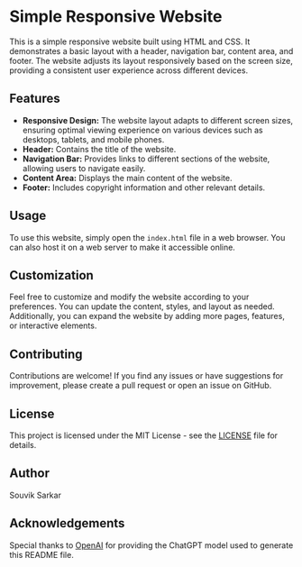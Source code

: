 # Simple Responsive Website

This is a simple responsive website built using HTML and CSS. It demonstrates a basic layout with a header, navigation bar, content area, and footer. The website adjusts its layout responsively based on the screen size, providing a consistent user experience across different devices.

## Features

- **Responsive Design:** The website layout adapts to different screen sizes, ensuring optimal viewing experience on various devices such as desktops, tablets, and mobile phones.
- **Header:** Contains the title of the website.
- **Navigation Bar:** Provides links to different sections of the website, allowing users to navigate easily.
- **Content Area:** Displays the main content of the website.
- **Footer:** Includes copyright information and other relevant details.

## Usage

To use this website, simply open the `index.html` file in a web browser. You can also host it on a web server to make it accessible online.

## Customization

Feel free to customize and modify the website according to your preferences. You can update the content, styles, and layout as needed. Additionally, you can expand the website by adding more pages, features, or interactive elements.

## Contributing

Contributions are welcome! If you find any issues or have suggestions for improvement, please create a pull request or open an issue on GitHub.

## License

This project is licensed under the MIT License - see the [LICENSE](LICENSE) file for details.

## Author

Souvik Sarkar

## Acknowledgements

Special thanks to [OpenAI](https://openai.com) for providing the ChatGPT model used to generate this README file.

